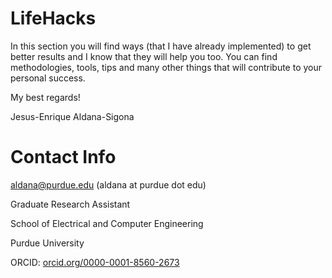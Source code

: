 # LifeHacks

In this section you will find ways (that I have already implemented) to get better results and I know that they will help you too.
You can find methodologies, tools, tips and many other things that will contribute to your personal success.

My best regards!

Jesus-Enrique Aldana-Sigona


# Contact Info

aldana@purdue.edu (aldana at purdue dot edu)

Graduate Research Assistant

School of Electrical and Computer Engineering

Purdue University

ORCID: [orcid.org/0000-0001-8560-2673](orcid.org/0000-0001-8560-2673)
